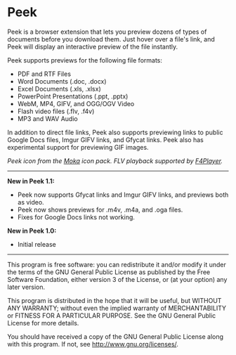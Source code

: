 Peek
================
Peek is a browser extension that lets you preview dozens of types of documents before you download them. Just hover over a file's link, and Peek will display an interactive preview of the file instantly.

Peek supports previews for the following file formats:

* PDF and RTF Files
* Word Documents (.doc, .docx)
* Excel Documents (.xls, .xlsx)
* PowerPoint Presentations (.ppt, .pptx)
* WebM, MP4, GIFV, and OGG/OGV Video
* Flash video files (.flv, .f4v)
* MP3 and WAV Audio

In addition to direct file links, Peek also supports previewing links to public Google Docs files, Imgur GIFV links, and Gfycat links. Peek also has experimental support for previewing GIF images.

_Peek icon from the [Moka](http://samuelhewitt.com/moka) icon pack. FLV playback supported by [F4Player](http://gokercebeci.com/dev/f4player)._

---------------------------------------------------------
__New in Peek 1.1:__
* Peek now supports Gfycat links and Imgur GIFV links, and previews both as video.
* Peek now shows previews for .m4v, .m4a, and .oga files.
* Fixes for Google Docs links not working.

__New in Peek 1.0:__
* Initial release

---------------------------------------------------------

This program is free software: you can redistribute it and/or modify
it under the terms of the GNU General Public License as published by
the Free Software Foundation, either version 3 of the License, or
(at your option) any later version.

This program is distributed in the hope that it will be useful,
but WITHOUT ANY WARRANTY; without even the implied warranty of
MERCHANTABILITY or FITNESS FOR A PARTICULAR PURPOSE.  See the
GNU General Public License for more details.

You should have received a copy of the GNU General Public License
along with this program.  If not, see <http://www.gnu.org/licenses/>.
